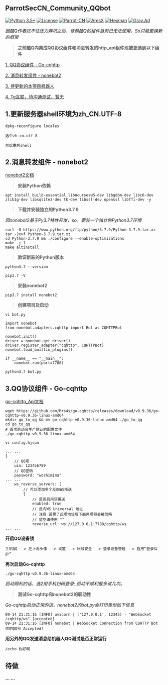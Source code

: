 ## ParrotSecCN_Community_QQbot
[![Python 3.5+](https://img.shields.io/badge/Python-3.5+-yellow.svg)](https://www.python.org/) [![License](https://img.shields.io/badge/License-GPLv2-red.svg)](https://raw.githubusercontent.com/ParrotSec-CN/ParrotSecCN_Community_QQbot/dev_Refactoring_Py3/LICENSE) [![Parrot-CN](https://img.shields.io/badge/Parrot-CN-yellow.svg)](https://parrotsec-cn.org/) [![AresX](https://img.shields.io/badge/AresX-Blog-yellow.svg)](https://ares-x.com/) [![Hexman](https://img.shields.io/badge/Hexman-Blog-yellow.svg)](https://www.hexlt.org/) [![Gray.Ad](https://img.shields.io/badge/Gray.Ad-Blog-yellow.svg)](https://trojanazhen.top/)

*因酷Q作者抗不住压力弃坑之后，依赖酷Q的组件目前已无法使用，So只能更换新的框架*

> **之前酷Q内集成QQ协议组件和消息转发的http_api组件现被更选到以下组件**

[1. QQ协议组件 - Go-cqhttp](https://github.com/Mrs4s/go-cqhttp)

[2. 消息转发组件 - nonebot2](https://github.com/nonebot/nonebot2)

[3. 待更新的本项目机器人](https://github.com/ParrotSec-CN/ParrotSecCN_Community_QQbot.git)

[4. Tg互联，待沟通测试，暂无]()

## 1.更新服务器shell环境为zh_CN.UTF-8

```
dpkg-reconfigure locales

选中zh-cn.utf-8

然后重启shell
```

## 2.消息转发组件 - nonebot2

[nonebot2文档](https://v2.nonebot.dev/guide/creating-a-plugin.html)

> **安装Python依赖**

`apt install build-essential libncursesw5-dev libgdbm-dev libc6-dev zlib1g-dev libsqlite3-dev tk-dev libssl-dev openssl libffi-dev -y`

> **下载并安装独立的Python3.7.9**

*因nonebot2基于Py3.7特性开发，so，要装一个独立的Python3.7环境*

```
curl -O https://www.python.org/ftp/python/3.7.9/Python-3.7.9.tar.xz
tar -Jxvf Python-3.7.9.tar.xz
cd Python-3.7.9 && ./configure --enable-optimizations
make -j 1
make altinstall
```

> **验证新装的Python版本**

```
python3.7 --version

pip3.7 -V
```

> **安装nonebot2**

`pip3.7 install nonebot2`

> **创建项目及启动**

`vi bot.py`

```
import nonebot
from nonebot.adapters.cqhttp import Bot as CQHTTPBot

nonebot.init()
driver = nonebot.get_driver()
driver.register_adapter("cqhttp", CQHTTPBot)
nonebot.load_builtin_plugins()

if __name__ == "__main__":
    nonebot.run(port=7788)
```

`python3.7 bot.py`

## 3.QQ协议组件 - Go-cqhttp

[go-cqhttp_Api文档](https://github.com/Mrs4s/go-cqhttp/blob/master/docs/cqhttp.md)

```
wget https://github.com/Mrs4s/go-cqhttp/releases/download/v0.9.36/go-cqhttp-v0.9.36-linux-amd64
mkdir go_to_qq && mv go-cqhttp-v0.9.36-linux-amd64 ./go_to_qq
cd go_to_qq
# 首次启动会生产默认的配置文件
./go-cqhttp-v0.9.36-linux-amd64
```

`vi config.hjson`

```
... ...
{
    // QQ号
    uin: 123456789
    // QQ密码
    password: "woshimima"
... ...
    ws_reverse_servers: [
        // 可以添加多个反向WS推送
        {
            // 是否启用该推送
            enabled: true
            // 反向WS Universal 地址
            // 注意 设置了此项地址后下面两项将会被忽略
            // 留空请使用 ""
            reverse_url: ws://127.0.0.1:7788/cqhttp/ws
... ...
```

**开启QQ设备锁**

`手机QQ --> 左上角头像 --> 设置 --> 帐号安全 --> 登录设备管理 --> 启用“登录保护”`

**再次启动Go-cqhttp**

`./go-cqhttp-v0.9.36-linux-amd64`

*启动顺利的话，选2用手机扫码登录; 启动不顺利就多试几次。*

> **测试Go-cqhttp和nonebot2的联动性**

*Go-cqhttp启动正常的话，nonebot2的bot.py会打印类似如下信息*

```
09-14 21:31:16 [INFO] uvicorn | ('127.0.0.1', 12345) - "WebSocket /cqhttp/ws" [accepted]
09-14 21:31:16 [INFO] nonebot | WebSocket Connection from CQHTTP Bot 你的QQ号 Accepted!
```

**用另外的QQ发送消息给机器人QQ测试是否正常运行**

`/echo 你好啊`

## 待做

**... ...**